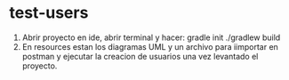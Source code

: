 # test-users

1. Abrir proyecto en ide, abrir terminal y hacer: 
  gradle init
  ./gradlew build
2. En resources estan los diagramas UML y un archivo para iimportar en postman y ejecutar la creacion de usuarios una vez levantado el proyecto.
